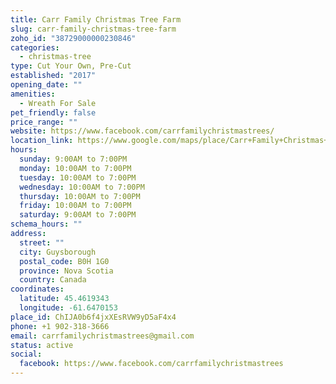 ```yaml
---
title: Carr Family Christmas Tree Farm
slug: carr-family-christmas-tree-farm
zoho_id: "38729000000230846"
categories:
  - christmas-tree
type: Cut Your Own, Pre-Cut
established: "2017"
opening_date: ""
amenities:
  - Wreath For Sale
pet_friendly: false
price_range: ""
website: https://www.facebook.com/carrfamilychristmastrees/
location_link: https://www.google.com/maps/place/Carr+Family+Christmas+Tree+Farm/@45.461934299999996,-61.6470153,14z/data=!4m8!1m2!2m1!1sCarr+Family+Christmas+Tree+Farm!3m4!1s0x4b5cf1887ffa4603:0x1ee385960f726f55!8m2!3d45.461934299999996!4d-61.6470153
hours:
  sunday: 9:00AM to 7:00PM
  monday: 10:00AM to 7:00PM
  tuesday: 10:00AM to 7:00PM
  wednesday: 10:00AM to 7:00PM
  thursday: 10:00AM to 7:00PM
  friday: 10:00AM to 7:00PM
  saturday: 9:00AM to 7:00PM
schema_hours: ""
address:
  street: ""
  city: Guysborough
  postal_code: B0H 1G0
  province: Nova Scotia
  country: Canada
coordinates:
  latitude: 45.4619343
  longitude: -61.6470153
place_id: ChIJA0b6f4jxXEsRVW9yD5aF4x4
phone: +1 902-318-3666
email: carrfamilychristmastrees@gmail.com
status: active
social:
  facebook: https://www.facebook.com/carrfamilychristmastrees
---
```



